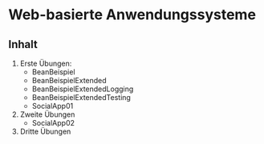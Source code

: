 # Web-basierte Anwendungssysteme

## Inhalt 

1. Erste Übungen:
    - BeanBeispiel
    - BeanBeispielExtended
    - BeanBeispielExtendedLogging
    - BeanBeispielExtendedTesting
    - SocialApp01
2. Zweite Übungen
    - SocialApp02
4. Dritte Übungen
